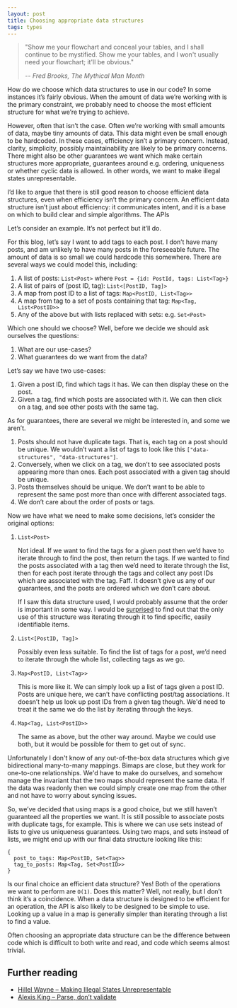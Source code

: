 ```yaml
---
layout: post
title: Choosing appropriate data structures
tags: types
---
```


> "Show me your flowchart and conceal your tables, and I shall continue to be mystified. Show me your tables, and I won't usually need your flowchart; it'll be obvious."
>
> -- *Fred Brooks, The Mythical Man Month*

How do we choose which data structures to use in our code? In some instances it’s fairly obvious. When the amount of data we’re working with is the primary constraint, we probably need to choose the most efficient structure for what we’re trying to achieve.

However, often that isn’t the case. Often we’re working with small amounts of data, maybe tiny amounts of data. This data might even be small enough to be hardcoded. In these cases, efficiency isn’t a primary concern. Instead, clarity, simplicity, possibly maintainability are likely to be primary concerns. There might also be other guarantees we want which make certain structures more appropriate, guarantees around e.g. ordering, uniqueness or whether cyclic data is allowed. In other words, we want to make illegal states unrepresentable.

I’d like to argue that there is still good reason to choose efficient data structures, even when efficiency isn’t the primary concern. An efficient data structure isn’t just about efficiency: it communicates intent, and it is a base on which to build clear and simple algorithms. The APIs

Let’s consider an example. It’s not perfect but it’ll do.

For this blog, let’s say I want to add tags to each post. I don’t have many posts, and am unlikely to have many posts in the foreseeable future. The amount of data is so small we could hardcode this somewhere. There are several ways we could model this, including:

1. A list of posts: `List<Post>` where `Post = {id: PostId, tags: List<Tag>}`
2. A list of pairs of (post ID, tag): `List<[PostID, Tag]>`
3. A map from post ID to a list of tags: `Map<PostID, List<Tag>>`
4. A map from tag to a set of posts containing that tag: `Map<Tag, List<PostID>>`
5. Any of the above but with lists replaced with sets: e.g. `Set<Post>`

Which one should we choose? Well, before we decide we should ask ourselves the questions:

1. What are our use-cases?
2. What guarantees do we want from the data?

Let’s say we have two use-cases:

1. Given a post ID, find which tags it has. We can then display these on the post.
2. Given a tag, find which posts are associated with it. We can then click on a tag, and see other posts with the same tag.

As for guarantees, there are several we might be interested in, and some we aren’t.

1. Posts should not have duplicate tags. That is, each tag on a post should be unique. We wouldn’t want a list of tags to look like this `["data-structures", "data-structures"]`.
2. Conversely, when we click on a tag, we don’t to see associated posts appearing more than ones. Each post associated with a given tag should be unique.
3. Posts themselves should be unique. We don’t want to be able to represent the same post more than once with different associated tags.
4. We don’t care about the order of posts or tags.

Now we have what we need to make some decisions, let’s consider the original options:

1. `List<Post>`

    Not ideal. If we want to find the tags for a given post then we’d have to iterate through to find the post, then return the tags. If we wanted to find the posts associated with a tag then we’d need to iterate through the list, then for each post iterate through the tags and collect any post IDs which are associated with the tag. Faff. It doesn’t give us any of our guarantees, and the posts are ordered which we don’t care about.

    If I saw this data structure used, I would probably assume that the order is important in some way. I would be [surprised](https://en.wikipedia.org/wiki/Principle_of_least_astonishment) to find out that the only use of this structure was iterating through it to find specific, easily identifiable items.

2. `List<[PostID, Tag]>`

    Possibly even less suitable. To find the list of tags for a post, we’d need to iterate through the whole list, collecting tags as we go.

3. `Map<PostID, List<Tag>>`

    This is more like it. We can simply look up a list of tags given a post ID. Posts are unique here, we can’t have conflicting post/tag associations. It doesn’t help us look up post IDs from a given tag though. We'd need to treat it the same we do the list by iterating through the keys.

4. `Map<Tag, List<PostID>>`

    The same as above, but the other way around. Maybe we could use both, but it would be possible for them to get out of sync.

Unfortunately I don't know of any out-of-the-box data structures which give bidirectional many-to-many mappings. Bimaps are close, but they work for one-to-one relationships. We'd have to make do ourselves, and somehow manage the invariant that the two maps should represent the same data. If the data was readonly then we could simply create one map from the other and not have to worry about syncing issues.

So, we’ve decided that using maps is a good choice, but we still haven’t guaranteed all the properties we want. It is still possible to associate posts with duplicate tags, for example. This is where we can use sets instead of lists to give us uniqueness guarantees. Using two maps, and sets instead of lists, we might end up with our final data structure looking like this:

```tsx
{
  post_to_tags: Map<PostID, Set<Tag>>
  tag_to_posts: Map<Tag, Set<PostID>>
}
```

Is our final choice an efficient data structure? Yes! Both of the operations we want to perform are `O(1)`. Does this matter? Well, not really, but I don’t think it’s a coincidence. When a data structure is designed to be efficient for an operation, the API is also likely to be designed to be simple to use. Looking up a value in a map is generally simpler than iterating through a list to find a value.

Often choosing an appropriate data structure can be the difference between code which is difficult to both write and read, and code which seems almost trivial.

## Further reading

- [Hillel Wayne – Making Illegal States Unrepresentable](https://buttondown.email/hillelwayne/archive/making-illegal-states-unrepresentable/)
- [Alexis King – Parse, don’t validate](https://lexi-lambda.github.io/blog/2019/11/05/parse-don-t-validate/)

